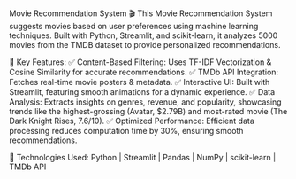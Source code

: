 Movie Recommendation System 🎬 
This Movie Recommendation System suggests movies based on user preferences using machine learning techniques. Built with Python, Streamlit, and scikit-learn, it analyzes 5000 movies from the TMDB dataset to provide personalized recommendations.

🚀 Key Features:
✅ Content-Based Filtering: Uses TF-IDF Vectorization & Cosine Similarity for accurate recommendations.
✅ TMDb API Integration: Fetches real-time movie posters & metadata.
✅ Interactive UI: Built with Streamlit, featuring smooth animations for a dynamic experience.
✅ Data Analysis: Extracts insights on genres, revenue, and popularity, showcasing trends like the highest-grossing (Avatar, $2.79B) and most-rated movie (The Dark Knight Rises, 7.6/10).
✅ Optimized Performance: Efficient data processing reduces computation time by 30%, ensuring smooth recommendations.

📌 Technologies Used: Python | Streamlit | Pandas | NumPy | scikit-learn | TMDb API
